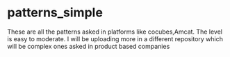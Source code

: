 # patterns_simple
These are all the patterns asked in platforms like cocubes,Amcat.
The level is easy to moderate.
I will be uploading more in a different repository which will be complex ones asked in product based companies

